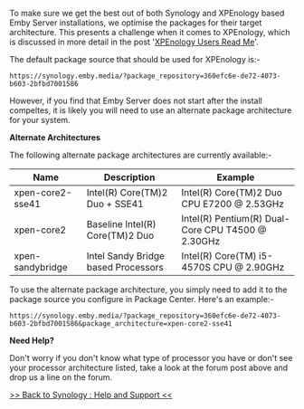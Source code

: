 To make sure we get the best out of both Synology and XPEnology based Emby Server installations, we optimise the packages for their target architecture. This presents a challenge when it comes to XPEnology, which is discussed in more detail in the post '[XPEnology Users Read Me](https://emby.media/community/index.php?/topic/40411-xpenology-users-read-me/)'.

The default package source that should be used for XPEnology is:-

    https://synology.emby.media/?package_repository=360efc6e-de72-4073-b603-2bfbd7001586

However, if you find that Emby Server does not start after the install compeltes, it is likely you will need to use an alternate package architecture for your system.

__Alternate Architectures__

The following alternate package architectures are currently available:-

| Name | Description | Example |
| ---- | ----------- | ------- |
| xpen-core2-sse41 | Intel(R) Core(TM)2 Duo + SSE41 | Intel(R) Core(TM)2 Duo CPU E7200  @ 2.53GHz |
| xpen-core2 | Baseline Intel(R) Core(TM)2 Duo | Intel(R) Pentium(R) Dual-Core CPU T4500 @ 2.30GHz |
| xpen-sandybridge | Intel Sandy Bridge based Processors | Intel(R) Core(TM) i5-4570S CPU @ 2.90GHz |

To use the alternate package architecture, you simply need to add it to the package source you configure in Package Center. Here's an example:-

    https://synology.emby.media/?package_repository=360efc6e-de72-4073-b603-2bfbd7001586&package_architecture=xpen-core2-sse41

__Need Help?__

Don't worry if you don't know what type of processor you have or don't see your processor architecture listed, take a look at the forum post above and drop us a line on the forum.

[>> Back to Synology : Help and Support <<](https://github.com/MediaBrowser/Wiki/wiki/Synology-:-Help-and-Support)